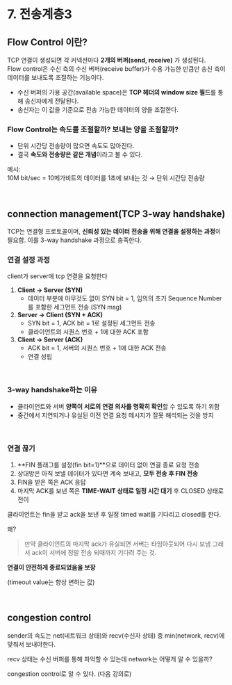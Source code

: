 # 7.  전송계층3

## Flow Control 이란?

TCP 연결이 생성되면 각 커넥션마다 **2개의 버퍼(send, receive)** 가 생성된다.  
Flow control은 수신 측의 수신 버퍼(receive buffer)가 수용 가능한 만큼만 송신 측이 데이터를 보내도록 조절하는 기능이다.

- 수신 버퍼의 가용 공간(available space)은 **TCP 헤더의 window size 필드**를 통해 송신자에게 전달된다.
- 송신자는 이 값을 기준으로 전송 가능한 데이터의 양을 조절한다.


### Flow Control는 속도를 조절할까? 보내는 양을 조절할까?

- 단위 시간당 전송량이 많으면 속도도 많아진다.
- 결국 **속도와 전송량은 같은 개념**이라고 볼 수 있다.

예시:  
10M bit/sec = 10메가비트의 데이터를 1초에 보내는 것 → 단위 시간당 전송량

<br>

## connection management(TCP 3-way handshake)

TCP는 연결형 프로토콜이며, **신뢰성 있는 데이터 전송을 위해 연결을 설정하는 과정**이 필요함.
이를 3-way handshake 과정으로 충족한다.

### 연결 설정 과정

client가 server에 tcp 연결을 요청한다

1. **Client → Server (SYN)**
   - 데이터 부분에 아무것도 없이 SYN bit = 1, 임의의 초기 Sequence Number를 포함한 세그먼트 전송 (SYN msg)
2. **Server → Client (SYN + ACK)**
   - SYN bit = 1, ACK bit = 1로 설정된 세그먼트 전송
   - 클라이언트의 시퀀스 번호 + 1에 대한 ACK 포함
3. **Client → Server (ACK)**
   - ACK bit = 1, 서버의 시퀀스 번호 + 1에 대한 ACK 전송
   - 연결 성립


<br>

### 3-way handshake하는 이유

- 클라이언트와 서버 **양쪽이 서로의 연결 의사를 명확히 확인**할 수 있도록 하기 위함
- 중간에서 지연되거나 유실된 이전 연결 요청 메시지가 잘못 해석되는 것을 방지


<br>

### 연결 끊기

1. **FIN 플래그를 설정(fin bit=1)**으로 데이터 없이 연결 종료 요청 전송
2. 상대방은 아직 보낼 데이터가 있다면 계속 보내고, **모두 전송 후 FIN 전송**
3. FIN을 받은 쪽은 ACK 응답
4. 마지막 ACK를 보낸 쪽은 **TIME-WAIT 상태로 일정 시간 대기** 후 CLOSED 상태로 전이


클라이언트는 fin을 받고 ack을 보낸 후 일정 timed wait를 기다리고 closed를 한다.

왜? 
> 만약 클라이언트의 마지막 ack가 유실되면 서버는 타임아웃되어 다시 보냄 그래서 ack이 서버에 정말 전송 되때까지 기다려 주는 것.

**연결이 안전하게 종료되었음을 보장**

(timeout value는 향상 변하는 값)



<br>

## congestion control

sender의 속도는 net(네트워크 상태)와 recv(수신자 상태) 중 min(network, recv)에 맞춰서 보내야한다.

recv 상태는 수신 버퍼를 통해 파악할 수 있는데 network는 어떻게 알 수 있을까? 

congestion control로 알 수 있다. (다음 강의로)




